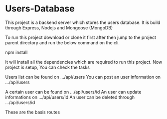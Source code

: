 # Users-Database
This project is a backend server which stores the users database.
It is build through Express, Nodejs and Mongoose (MongoDB)
 
To run this project download or clone it first
after then jump to the project parent directory and run the below command on the cli.

npm install

It will install all the dependencies which are required to run this project.
Now project is setup, You can check the tasks

Users list can be found on .../api/users
You can post an user information on .../api/users

A certain user can be found on .../api/users/id
An user can update informations on .../api/users/id
An user can be deleted through .../api/users/id


These are the basis routes
